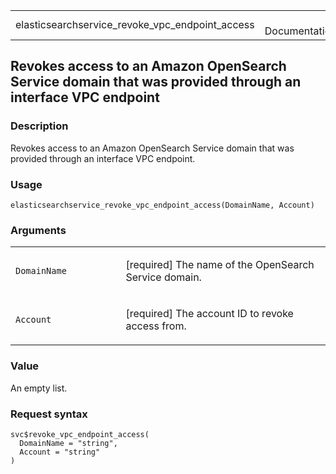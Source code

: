 <table style="width: 100%;">
<tbody>
<tr class="odd">
<td>elasticsearchservice_revoke_vpc_endpoint_access</td>
<td style="text-align: right;">R Documentation</td>
</tr>
</tbody>
</table>

## Revokes access to an Amazon OpenSearch Service domain that was provided through an interface VPC endpoint

### Description

Revokes access to an Amazon OpenSearch Service domain that was provided
through an interface VPC endpoint.

### Usage

    elasticsearchservice_revoke_vpc_endpoint_access(DomainName, Account)

### Arguments

<table>
<colgroup>
<col style="width: 35%" />
<col style="width: 65%" />
</colgroup>
<tbody>
<tr class="odd">
<td><code
id="elasticsearchservice_revoke_vpc_endpoint_access_:_DomainName">DomainName</code></td>
<td><p>[required] The name of the OpenSearch Service domain.</p></td>
</tr>
<tr class="even">
<td><code
id="elasticsearchservice_revoke_vpc_endpoint_access_:_Account">Account</code></td>
<td><p>[required] The account ID to revoke access from.</p></td>
</tr>
</tbody>
</table>

### Value

An empty list.

### Request syntax

    svc$revoke_vpc_endpoint_access(
      DomainName = "string",
      Account = "string"
    )
